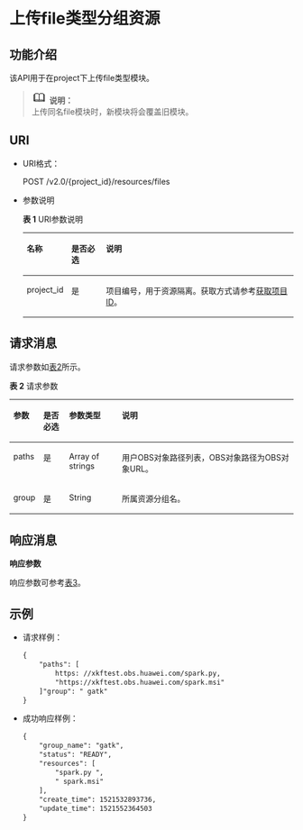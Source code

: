 # 上传file类型分组资源<a name="dli_02_0171"></a>

## 功能介绍<a name="zh-cn_topic_0142813187_zh-cn_topic_0103345073_zh-cn_topic_0102902533_s1f0e4fd3d502405199f36f78e68721aa"></a>

该API用于在project下上传file类型模块。

>![](public_sys-resources/icon-note.gif) **说明：**   
>上传同名file模块时，新模块将会覆盖旧模块。  

## URI<a name="zh-cn_topic_0142813187_zh-cn_topic_0103345073_zh-cn_topic_0102902533_s9e1b8ec5b57c422a942b19835da7d66e"></a>

-   URI格式：

    POST /v2.0/\{project\_id\}/resources/files

-   参数说明

    **表 1**  URI参数说明

    <a name="zh-cn_topic_0142813187_zh-cn_topic_0103345073_zh-cn_topic_0102902533_zh-cn_topic_0069077803_table60779388"></a>
    <table><thead align="left"><tr id="zh-cn_topic_0142813187_zh-cn_topic_0103345073_zh-cn_topic_0102902533_zh-cn_topic_0069077803_row61411666"><th class="cellrowborder" valign="top" width="12.67%" id="mcps1.2.4.1.1"><p id="zh-cn_topic_0142813187_zh-cn_topic_0103345073_zh-cn_topic_0102902533_a420a62a594f9410eaea229ffc8037a61"><a name="zh-cn_topic_0142813187_zh-cn_topic_0103345073_zh-cn_topic_0102902533_a420a62a594f9410eaea229ffc8037a61"></a><a name="zh-cn_topic_0142813187_zh-cn_topic_0103345073_zh-cn_topic_0102902533_a420a62a594f9410eaea229ffc8037a61"></a>名称</p>
    </th>
    <th class="cellrowborder" valign="top" width="13.209999999999999%" id="mcps1.2.4.1.2"><p id="zh-cn_topic_0142813187_zh-cn_topic_0103345073_zh-cn_topic_0102902533_zh-cn_topic_0069077803_p873025824211"><a name="zh-cn_topic_0142813187_zh-cn_topic_0103345073_zh-cn_topic_0102902533_zh-cn_topic_0069077803_p873025824211"></a><a name="zh-cn_topic_0142813187_zh-cn_topic_0103345073_zh-cn_topic_0102902533_zh-cn_topic_0069077803_p873025824211"></a>是否必选</p>
    </th>
    <th class="cellrowborder" valign="top" width="74.11999999999999%" id="mcps1.2.4.1.3"><p id="zh-cn_topic_0142813187_zh-cn_topic_0103345073_zh-cn_topic_0102902533_a692d3cd97b464aed90ba6d841900a4a5"><a name="zh-cn_topic_0142813187_zh-cn_topic_0103345073_zh-cn_topic_0102902533_a692d3cd97b464aed90ba6d841900a4a5"></a><a name="zh-cn_topic_0142813187_zh-cn_topic_0103345073_zh-cn_topic_0102902533_a692d3cd97b464aed90ba6d841900a4a5"></a>说明</p>
    </th>
    </tr>
    </thead>
    <tbody><tr id="zh-cn_topic_0142813187_zh-cn_topic_0103345073_zh-cn_topic_0102902533_zh-cn_topic_0069077803_row48589216"><td class="cellrowborder" valign="top" width="12.67%" headers="mcps1.2.4.1.1 "><p id="zh-cn_topic_0142813187_zh-cn_topic_0103345073_zh-cn_topic_0102902533_zh-cn_topic_0069077803_p43412436"><a name="zh-cn_topic_0142813187_zh-cn_topic_0103345073_zh-cn_topic_0102902533_zh-cn_topic_0069077803_p43412436"></a><a name="zh-cn_topic_0142813187_zh-cn_topic_0103345073_zh-cn_topic_0102902533_zh-cn_topic_0069077803_p43412436"></a>project_id</p>
    </td>
    <td class="cellrowborder" valign="top" width="13.209999999999999%" headers="mcps1.2.4.1.2 "><p id="zh-cn_topic_0142813187_zh-cn_topic_0103345073_zh-cn_topic_0102902533_zh-cn_topic_0069077803_p26746391"><a name="zh-cn_topic_0142813187_zh-cn_topic_0103345073_zh-cn_topic_0102902533_zh-cn_topic_0069077803_p26746391"></a><a name="zh-cn_topic_0142813187_zh-cn_topic_0103345073_zh-cn_topic_0102902533_zh-cn_topic_0069077803_p26746391"></a>是</p>
    </td>
    <td class="cellrowborder" valign="top" width="74.11999999999999%" headers="mcps1.2.4.1.3 "><p id="p1310472724012"><a name="p1310472724012"></a><a name="p1310472724012"></a>项目编号，用于资源隔离。获取方式请参考<a href="获取项目ID.md">获取项目ID</a>。</p>
    </td>
    </tr>
    </tbody>
    </table>


## 请求消息<a name="zh-cn_topic_0142813187_zh-cn_topic_0103345073_zh-cn_topic_0102902533_section20458182103"></a>

请求参数如[表2](#zh-cn_topic_0142813187_zh-cn_topic_0103345073_zh-cn_topic_0102902533_table179951251504)所示。

**表 2**  请求参数

<a name="zh-cn_topic_0142813187_zh-cn_topic_0103345073_zh-cn_topic_0102902533_table179951251504"></a>
<table><thead align="left"><tr id="zh-cn_topic_0142813187_zh-cn_topic_0103345073_zh-cn_topic_0102902533_row21116408"><th class="cellrowborder" valign="top" width="10.03%" id="mcps1.2.5.1.1"><p id="zh-cn_topic_0142813187_zh-cn_topic_0103345073_zh-cn_topic_0102902533_p221862014"><a name="zh-cn_topic_0142813187_zh-cn_topic_0103345073_zh-cn_topic_0102902533_p221862014"></a><a name="zh-cn_topic_0142813187_zh-cn_topic_0103345073_zh-cn_topic_0102902533_p221862014"></a>参数</p>
</th>
<th class="cellrowborder" valign="top" width="9.15%" id="mcps1.2.5.1.2"><p id="zh-cn_topic_0142813187_zh-cn_topic_0103345073_zh-cn_topic_0102902533_p173767015"><a name="zh-cn_topic_0142813187_zh-cn_topic_0103345073_zh-cn_topic_0102902533_p173767015"></a><a name="zh-cn_topic_0142813187_zh-cn_topic_0103345073_zh-cn_topic_0102902533_p173767015"></a>是否必选</p>
</th>
<th class="cellrowborder" valign="top" width="18.63%" id="mcps1.2.5.1.3"><p id="zh-cn_topic_0142813187_zh-cn_topic_0103345073_zh-cn_topic_0102902533_p2486705"><a name="zh-cn_topic_0142813187_zh-cn_topic_0103345073_zh-cn_topic_0102902533_p2486705"></a><a name="zh-cn_topic_0142813187_zh-cn_topic_0103345073_zh-cn_topic_0102902533_p2486705"></a>参数类型</p>
</th>
<th class="cellrowborder" valign="top" width="62.19%" id="mcps1.2.5.1.4"><p id="zh-cn_topic_0142813187_zh-cn_topic_0103345073_zh-cn_topic_0102902533_p4746002"><a name="zh-cn_topic_0142813187_zh-cn_topic_0103345073_zh-cn_topic_0102902533_p4746002"></a><a name="zh-cn_topic_0142813187_zh-cn_topic_0103345073_zh-cn_topic_0102902533_p4746002"></a>说明</p>
</th>
</tr>
</thead>
<tbody><tr id="zh-cn_topic_0142813187_zh-cn_topic_0103345073_zh-cn_topic_0102902533_row1573617015"><td class="cellrowborder" valign="top" width="10.03%" headers="mcps1.2.5.1.1 "><p id="zh-cn_topic_0142813187_zh-cn_topic_0103345073_p12331150116"><a name="zh-cn_topic_0142813187_zh-cn_topic_0103345073_p12331150116"></a><a name="zh-cn_topic_0142813187_zh-cn_topic_0103345073_p12331150116"></a>paths</p>
</td>
<td class="cellrowborder" valign="top" width="9.15%" headers="mcps1.2.5.1.2 "><p id="zh-cn_topic_0142813187_zh-cn_topic_0103345073_p53321202013"><a name="zh-cn_topic_0142813187_zh-cn_topic_0103345073_p53321202013"></a><a name="zh-cn_topic_0142813187_zh-cn_topic_0103345073_p53321202013"></a>是</p>
</td>
<td class="cellrowborder" valign="top" width="18.63%" headers="mcps1.2.5.1.3 "><p id="zh-cn_topic_0142813187_zh-cn_topic_0103345073_p123324013118"><a name="zh-cn_topic_0142813187_zh-cn_topic_0103345073_p123324013118"></a><a name="zh-cn_topic_0142813187_zh-cn_topic_0103345073_p123324013118"></a>Array of strings</p>
</td>
<td class="cellrowborder" valign="top" width="62.19%" headers="mcps1.2.5.1.4 "><p id="zh-cn_topic_0142813187_zh-cn_topic_0103345073_p1033215011114"><a name="zh-cn_topic_0142813187_zh-cn_topic_0103345073_p1033215011114"></a><a name="zh-cn_topic_0142813187_zh-cn_topic_0103345073_p1033215011114"></a>用户OBS对象路径列表，OBS对象路径为OBS对象URL。</p>
</td>
</tr>
<tr id="zh-cn_topic_0142813187_row158181227115617"><td class="cellrowborder" valign="top" width="10.03%" headers="mcps1.2.5.1.1 "><p id="zh-cn_topic_0142813187_p21031919165319"><a name="zh-cn_topic_0142813187_p21031919165319"></a><a name="zh-cn_topic_0142813187_p21031919165319"></a>group</p>
</td>
<td class="cellrowborder" valign="top" width="9.15%" headers="mcps1.2.5.1.2 "><p id="zh-cn_topic_0142813187_p610351913531"><a name="zh-cn_topic_0142813187_p610351913531"></a><a name="zh-cn_topic_0142813187_p610351913531"></a>是</p>
</td>
<td class="cellrowborder" valign="top" width="18.63%" headers="mcps1.2.5.1.3 "><p id="zh-cn_topic_0142813187_p9103141910537"><a name="zh-cn_topic_0142813187_p9103141910537"></a><a name="zh-cn_topic_0142813187_p9103141910537"></a>String</p>
</td>
<td class="cellrowborder" valign="top" width="62.19%" headers="mcps1.2.5.1.4 "><p id="zh-cn_topic_0142813187_p2103319135315"><a name="zh-cn_topic_0142813187_p2103319135315"></a><a name="zh-cn_topic_0142813187_p2103319135315"></a>所属资源分组名。</p>
</td>
</tr>
</tbody>
</table>

## 响应消息<a name="zh-cn_topic_0142813187_zh-cn_topic_0103345073_zh-cn_topic_0102902533_sd1ecb66580054b2ea403be8b2272a2c7"></a>

**响应参数**

响应参数可参考[表3](上传jar类型分组资源.md#zh-cn_topic_0103345069_zh-cn_topic_0102902530_zh-cn_topic_0069077927_table56638444)。

## 示例<a name="zh-cn_topic_0142813187_zh-cn_topic_0103345073_zh-cn_topic_0102902533_section17446171164041"></a>

-   请求样例：

    ```
    {
        "paths": [
            https: //xkftest.obs.huawei.com/spark.py,
            "https://xkftest.obs.huawei.com/spark.msi"
        ]"group": " gatk"
    }
    ```

-   成功响应样例：

    ```
    {
        "group_name": "gatk",
        "status": "READY",
        "resources": [
            "spark.py ",
            " spark.msi"
        ],
        "create_time": 1521532893736,
        "update_time": 1521552364503
    }
    ```


